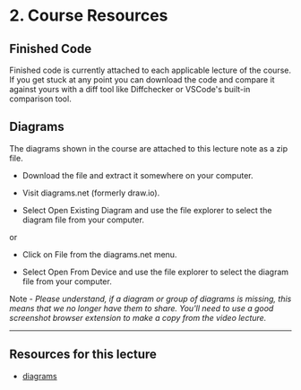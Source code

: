 #   2. Course Resources

##  Finished Code

Finished code is currently attached to each applicable lecture of the course. If you get stuck at any point you can download the code and compare it against yours with a diff tool like Diffchecker or VSCode's built-in comparison tool.

##  Diagrams

The diagrams shown in the course are attached to this lecture note as a zip file.

-   Download the file and extract it somewhere on your computer.

-   Visit diagrams.net (formerly draw.io).

-   Select Open Existing Diagram and use the file explorer to select the diagram file from your computer.

or

-   Click on File from the diagrams.net menu.

-   Select Open From Device and use the file explorer to select the diagram file from your computer.

Note - *Please understand, if a diagram or group of diagrams is missing, this means that we no longer have them to share. You'll need to use a good screenshot browser extension to make a copy from the video lecture.*

---

## Resources for this lecture

- [diagrams](https://drive.google.com/drive/folders/18TNZClLxeydciVmEEIhQctLpC2hoOAgh?usp=sharing)